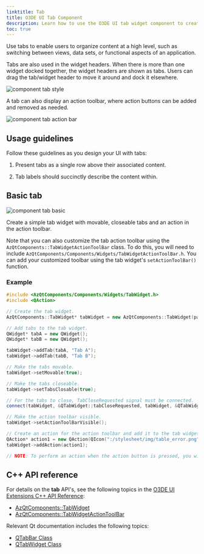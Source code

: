 ```yaml
---
linktitle: Tab
title: O3DE UI Tab Component
description: Learn how to use the O3DE UI tab widget component to create tabs and tab action bars in O3DE tools and Gems.
toc: true
---
```


Use tabs to enable users to organize content at a high level, such as switching between views, data sets, or functional aspects of an application.

Tabs are also used in the widget headers. When there is more than one widget docked together, the widget headers are shown as tabs. Users can drag the tab/widget header to move it around and dock it elsewhere.

![component tab style](/images/tools-ui/component-tab-style.png)

A tab can also display an action toolbar, where action buttons can be added and removed as needed.

![component tab action bar](/images/tools-ui/component-tab-action-bar.png)

## Usage guidelines

Follow these guidelines as you design your UI with tabs:

1.  Present tabs as a single row above their associated content.

1.  Tab labels should succinctly describe the content within.

## Basic tab

![component tab basic](/images/tools-ui/component-tab-basic.png)

Create a simple tab widget with movable, closeable tabs and an action in the action toolbar.

Note that you can also customize the tab action toolbar using the `AzQtComponents::TabWidgetActionToolBar` class. To do this, you will need to include `AzQtComponents/Components/Widgets/TabWidgetActionToolBar.h`. You can add your customized toolbar using the tab widget's `setActionToolBar()` function.

### Example

```cpp
#include <AzQtComponents/Components/Widgets/TabWidget.h>
#include <QAction>

// Create the tab widget.
AzQtComponents::TabWidget* tabWidget = new AzQtComponents::TabWidget(parent);

// Add tabs to the tab widget.
QWidget* tabA = new QWidget();
QWidget* tabB = new QWidget();

tabWidget->addTab(tabA, "Tab A");
tabWidget->addTab(tabB, "Tab B");

// Make the tabs movable.
tabWidget->setMovable(true);

// Make the tabs closeable.
tabWidget->setTabsClosable(true);

// For the tabs to close, TabCloseRequested signal must be connected.
connect(tabWidget, &QTabWidget::tabCloseRequested, tabWidget, &QTabWidget::removeTab);

// Make the action toolbar visible.
tabWidget->setActionToolBarVisible();

// Create an action for the action toolbar and add it to the tab widget.
QAction* action1 = new QAction(QIcon(":/stylesheet/img/table_error.png"), "Action 1", parent);
tabWidget->addAction(action1);

// NOTE: To perform an action when the action button is pressed, you will also need to connect the QAction::triggered signal.
```

## C++ API reference

For details on the **tab** API's, see the following topics in the [O3DE UI Extensions C++ API Reference](/docs/api/frameworks/azqtcomponents/namespace_az_qt_components.html):
+  [AzQtComponents::TabWidget](/docs/api/frameworks/azqtcomponents/class_az_qt_components_1_1_tab_widget.html)
+  [AzQtComponents::TabWidgetActionToolBar](/docs/api/frameworks/azqtcomponents/class_az_qt_components_1_1_tab_widget_action_tool_bar.html)

Relevant Qt documentation includes the following topics:
+  [QTabBar Class](https://doc.qt.io/qt-5/qtabbar.html)
+  [QTabWidget Class](https://doc.qt.io/qt-5/qtabwidget.html)
